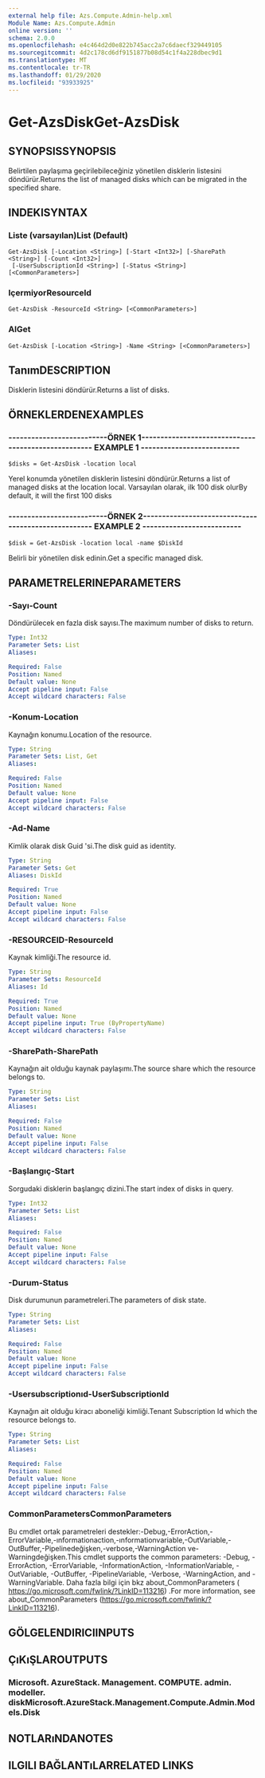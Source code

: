 ```yaml
---
external help file: Azs.Compute.Admin-help.xml
Module Name: Azs.Compute.Admin
online version: ''
schema: 2.0.0
ms.openlocfilehash: e4c464d2d0e822b745acc2a7c6daecf329449105
ms.sourcegitcommit: 4d2c178cd6df9151877b08d54c1f4a228dbec9d1
ms.translationtype: MT
ms.contentlocale: tr-TR
ms.lasthandoff: 01/29/2020
ms.locfileid: "93933925"
---
```

# <span data-ttu-id="34ea5-101">Get-AzsDisk</span><span class="sxs-lookup"><span data-stu-id="34ea5-101">Get-AzsDisk</span></span>

## <span data-ttu-id="34ea5-102">SYNOPSIS</span><span class="sxs-lookup"><span data-stu-id="34ea5-102">SYNOPSIS</span></span>
<span data-ttu-id="34ea5-103">Belirtilen paylaşıma geçirilebileceğiniz yönetilen disklerin listesini döndürür.</span><span class="sxs-lookup"><span data-stu-id="34ea5-103">Returns the list of managed disks which can be migrated in the specified share.</span></span>

## <span data-ttu-id="34ea5-104">INDEKI</span><span class="sxs-lookup"><span data-stu-id="34ea5-104">SYNTAX</span></span>

### <span data-ttu-id="34ea5-105">Liste (varsayılan)</span><span class="sxs-lookup"><span data-stu-id="34ea5-105">List (Default)</span></span>
```
Get-AzsDisk [-Location <String>] [-Start <Int32>] [-SharePath <String>] [-Count <Int32>]
 [-UserSubscriptionId <String>] [-Status <String>] [<CommonParameters>]
```

### <span data-ttu-id="34ea5-106">Içermiyor</span><span class="sxs-lookup"><span data-stu-id="34ea5-106">ResourceId</span></span>
```
Get-AzsDisk -ResourceId <String> [<CommonParameters>]
```

### <span data-ttu-id="34ea5-107">Al</span><span class="sxs-lookup"><span data-stu-id="34ea5-107">Get</span></span>
```
Get-AzsDisk [-Location <String>] -Name <String> [<CommonParameters>]
```

## <span data-ttu-id="34ea5-108">Tanım</span><span class="sxs-lookup"><span data-stu-id="34ea5-108">DESCRIPTION</span></span>
<span data-ttu-id="34ea5-109">Disklerin listesini döndürür.</span><span class="sxs-lookup"><span data-stu-id="34ea5-109">Returns a list of disks.</span></span>

## <span data-ttu-id="34ea5-110">ÖRNEKLERDEN</span><span class="sxs-lookup"><span data-stu-id="34ea5-110">EXAMPLES</span></span>

### <span data-ttu-id="34ea5-111">--------------------------ÖRNEK 1--------------------------</span><span class="sxs-lookup"><span data-stu-id="34ea5-111">-------------------------- EXAMPLE 1 --------------------------</span></span>
```
$disks = Get-AzsDisk -location local
```

<span data-ttu-id="34ea5-112">Yerel konumda yönetilen disklerin listesini döndürür.</span><span class="sxs-lookup"><span data-stu-id="34ea5-112">Returns a list of managed disks at the location local.</span></span>
<span data-ttu-id="34ea5-113">Varsayılan olarak, ilk 100 disk olur</span><span class="sxs-lookup"><span data-stu-id="34ea5-113">By default, it will the first 100 disks</span></span>

### <span data-ttu-id="34ea5-114">--------------------------ÖRNEK 2--------------------------</span><span class="sxs-lookup"><span data-stu-id="34ea5-114">-------------------------- EXAMPLE 2 --------------------------</span></span>
```
$disk = Get-AzsDisk -location local -name $DiskId
```

<span data-ttu-id="34ea5-115">Belirli bir yönetilen disk edinin.</span><span class="sxs-lookup"><span data-stu-id="34ea5-115">Get a specific managed disk.</span></span>

## <span data-ttu-id="34ea5-116">PARAMETRELERINE</span><span class="sxs-lookup"><span data-stu-id="34ea5-116">PARAMETERS</span></span>

### <span data-ttu-id="34ea5-117">-Sayı</span><span class="sxs-lookup"><span data-stu-id="34ea5-117">-Count</span></span>
<span data-ttu-id="34ea5-118">Döndürülecek en fazla disk sayısı.</span><span class="sxs-lookup"><span data-stu-id="34ea5-118">The maximum number of disks to return.</span></span>

```yaml
Type: Int32
Parameter Sets: List
Aliases: 

Required: False
Position: Named
Default value: None
Accept pipeline input: False
Accept wildcard characters: False
```

### <span data-ttu-id="34ea5-119">-Konum</span><span class="sxs-lookup"><span data-stu-id="34ea5-119">-Location</span></span>
<span data-ttu-id="34ea5-120">Kaynağın konumu.</span><span class="sxs-lookup"><span data-stu-id="34ea5-120">Location of the resource.</span></span>

```yaml
Type: String
Parameter Sets: List, Get
Aliases: 

Required: False
Position: Named
Default value: None
Accept pipeline input: False
Accept wildcard characters: False
```

### <span data-ttu-id="34ea5-121">-Ad</span><span class="sxs-lookup"><span data-stu-id="34ea5-121">-Name</span></span>
<span data-ttu-id="34ea5-122">Kimlik olarak disk Guid 'si.</span><span class="sxs-lookup"><span data-stu-id="34ea5-122">The disk guid as identity.</span></span>

```yaml
Type: String
Parameter Sets: Get
Aliases: DiskId

Required: True
Position: Named
Default value: None
Accept pipeline input: False
Accept wildcard characters: False
```

### <span data-ttu-id="34ea5-123">-RESOURCEID</span><span class="sxs-lookup"><span data-stu-id="34ea5-123">-ResourceId</span></span>
<span data-ttu-id="34ea5-124">Kaynak kimliği.</span><span class="sxs-lookup"><span data-stu-id="34ea5-124">The resource id.</span></span>

```yaml
Type: String
Parameter Sets: ResourceId
Aliases: Id

Required: True
Position: Named
Default value: None
Accept pipeline input: True (ByPropertyName)
Accept wildcard characters: False
```

### <span data-ttu-id="34ea5-125">-SharePath</span><span class="sxs-lookup"><span data-stu-id="34ea5-125">-SharePath</span></span>
<span data-ttu-id="34ea5-126">Kaynağın ait olduğu kaynak paylaşımı.</span><span class="sxs-lookup"><span data-stu-id="34ea5-126">The source share which the resource belongs to.</span></span>

```yaml
Type: String
Parameter Sets: List
Aliases: 

Required: False
Position: Named
Default value: None
Accept pipeline input: False
Accept wildcard characters: False
```

### <span data-ttu-id="34ea5-127">-Başlangıç</span><span class="sxs-lookup"><span data-stu-id="34ea5-127">-Start</span></span>
<span data-ttu-id="34ea5-128">Sorgudaki disklerin başlangıç dizini.</span><span class="sxs-lookup"><span data-stu-id="34ea5-128">The start index of disks in query.</span></span>

```yaml
Type: Int32
Parameter Sets: List
Aliases: 

Required: False
Position: Named
Default value: None
Accept pipeline input: False
Accept wildcard characters: False
```

### <span data-ttu-id="34ea5-129">-Durum</span><span class="sxs-lookup"><span data-stu-id="34ea5-129">-Status</span></span>
<span data-ttu-id="34ea5-130">Disk durumunun parametreleri.</span><span class="sxs-lookup"><span data-stu-id="34ea5-130">The parameters of disk state.</span></span>

```yaml
Type: String
Parameter Sets: List
Aliases: 

Required: False
Position: Named
Default value: None
Accept pipeline input: False
Accept wildcard characters: False
```

### <span data-ttu-id="34ea5-131">-Usersubscriptionıd</span><span class="sxs-lookup"><span data-stu-id="34ea5-131">-UserSubscriptionId</span></span>
<span data-ttu-id="34ea5-132">Kaynağın ait olduğu kiracı aboneliği kimliği.</span><span class="sxs-lookup"><span data-stu-id="34ea5-132">Tenant Subscription Id which the resource belongs to.</span></span>

```yaml
Type: String
Parameter Sets: List
Aliases: 

Required: False
Position: Named
Default value: None
Accept pipeline input: False
Accept wildcard characters: False
```

### <span data-ttu-id="34ea5-133">CommonParameters</span><span class="sxs-lookup"><span data-stu-id="34ea5-133">CommonParameters</span></span>
<span data-ttu-id="34ea5-134">Bu cmdlet ortak parametreleri destekler:-Debug,-ErrorAction,-ErrorVariable,-ınformationaction,-ınformationvariable,-OutVariable,-OutBuffer,-Pipelinedeğişken,-verbose,-WarningAction ve-Warningdeğişken.</span><span class="sxs-lookup"><span data-stu-id="34ea5-134">This cmdlet supports the common parameters: -Debug, -ErrorAction, -ErrorVariable, -InformationAction, -InformationVariable, -OutVariable, -OutBuffer, -PipelineVariable, -Verbose, -WarningAction, and -WarningVariable.</span></span> <span data-ttu-id="34ea5-135">Daha fazla bilgi için bkz about_CommonParameters ( https://go.microsoft.com/fwlink/?LinkID=113216) .</span><span class="sxs-lookup"><span data-stu-id="34ea5-135">For more information, see about_CommonParameters (https://go.microsoft.com/fwlink/?LinkID=113216).</span></span>

## <span data-ttu-id="34ea5-136">GÖLGELENDIRICI</span><span class="sxs-lookup"><span data-stu-id="34ea5-136">INPUTS</span></span>

## <span data-ttu-id="34ea5-137">ÇıKıŞLAR</span><span class="sxs-lookup"><span data-stu-id="34ea5-137">OUTPUTS</span></span>

### <span data-ttu-id="34ea5-138">Microsoft. AzureStack. Management. COMPUTE. admin. modeller. disk</span><span class="sxs-lookup"><span data-stu-id="34ea5-138">Microsoft.AzureStack.Management.Compute.Admin.Models.Disk</span></span>

## <span data-ttu-id="34ea5-139">NOTLARıNDA</span><span class="sxs-lookup"><span data-stu-id="34ea5-139">NOTES</span></span>

## <span data-ttu-id="34ea5-140">ILGILI BAĞLANTıLAR</span><span class="sxs-lookup"><span data-stu-id="34ea5-140">RELATED LINKS</span></span>

